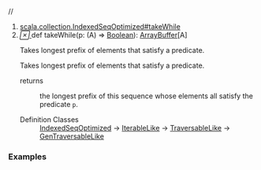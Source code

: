 //
<ol>
<li><a href="https://www.scala-lang.org/api/2.12.3/scala/collection/mutable/ArrayBuffer.html#takeWhile(p:A=>Boolean):Repr">scala.collection.IndexedSeqOptimized#takeWhile</a></li>
<li name="scala.collection.IndexedSeqOptimized#takeWhile" visbl="pub" class="indented0 " data-isabs="false" fullcomment="yes" group="Ungrouped"> <a id="takeWhile(p:A=>Boolean):Repr"></a><a id="takeWhile((A)⇒Boolean):ArrayBuffer[A]"></a> <span class="permalink"> <a href="../../../scala/collection/mutable/ArrayBuffer.html#takeWhile(p:A=>Boolean):Repr" title="Permalink"> <i class="material-icons"></i> </a> </span> <span class="modifier_kind"> <span class="modifier"></span> <span class="kind">def</span> </span> <span class="symbol"> <span class="name">takeWhile</span><span class="params">(<span name="p">p: (<span class="extype" name="scala.collection.mutable.ArrayBuffer.A">A</span>) ⇒ <a href="../../Boolean.html" class="extype" name="scala.Boolean">Boolean</a></span>)</span><span class="result">: <a href="" class="extype" name="scala.collection.mutable.ArrayBuffer">ArrayBuffer</a>[<span class="extype" name="scala.collection.mutable.ArrayBuffer.A">A</span>]</span> </span> <p class="shortcomment cmt">Takes longest prefix of elements that satisfy a predicate.</p>
 <div class="fullcomment">
  <div class="comment cmt">
   <p>Takes longest prefix of elements that satisfy a predicate. </p>
  </div>
  <dl class="paramcmts block">
   <dt>
    returns
   </dt>
   <dd class="cmt">
    <p>the longest prefix of this sequence whose elements all satisfy the predicate <code>p</code>.</p>
   </dd>
  </dl>
  <dl class="attributes block"> 
   <dt>
    Definition Classes
   </dt>
   <dd>
    <a href="../IndexedSeqOptimized.html" class="extype" name="scala.collection.IndexedSeqOptimized">IndexedSeqOptimized</a> → 
    <a href="../IterableLike.html" class="extype" name="scala.collection.IterableLike">IterableLike</a> → 
    <a href="../TraversableLike.html" class="extype" name="scala.collection.TraversableLike">TraversableLike</a> → 
    <a href="../GenTraversableLike.html" class="extype" name="scala.collection.GenTraversableLike">GenTraversableLike</a>
   </dd>
  </dl>
 </div> </li>
        </ol>


### Examples



